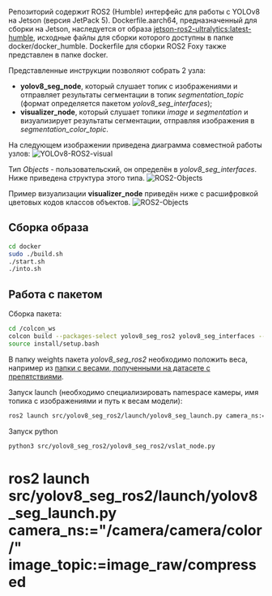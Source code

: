 Репозиторий содержит ROS2 (Humble) интерфейс для работы с YOLOv8 на Jetson (версия JetPack 5).
Dockerfile.aarch64, предназначенный для сборки на Jetson, наследуется от образа [jetson-ros2-ultralytics:latest-humble](https://hub.docker.com/repository/docker/ritaakichik/jetson-ros2-ultralytics/general), исходные файлы для сборки которого доступны в папке docker/docker_humble.
Dockerfile для сборки ROS2 Foxy также представлен в папке docker.


Представленные инструкции позволяют собрать 2 узла:
- __yolov8_seg_node__, который слушает топик с изображениями и отправляет результаты сегментации в топик _segmentation_topic_ (формат определяется пакетом _yolov8_seg_interfaces_);
- __visualizer_node__, который слушает топики _image_ и _segmentation_ и визуализирует результаты сегментации, отправляя изображения в _segmentation_color_topic_.

На следующем изображении приведена диаграмма совместной работы узлов:
![YOLOv8-ROS2-visual](media/ros2_yolov8_scheme.png)

Тип _Objects_ - пользовательский, он определён в _yolov8_seg_interfaces_. Ниже приведена структура этого типа.
![ROS2-Objects](media/ros_Objects.png)

Пример визуализации __visualizer_node__ приведён ниже с расшифровкой цветовых кодов классов объектов.
![ROS2-Objects](media/yolov8_vis.jpg)

## Сборка образа
```bash
cd docker
sudo ./build.sh
./start.sh
./into.sh
```

## Работа с пакетом

Сборка пакета:
```bash
cd /colcon_ws
colcon build --packages-select yolov8_seg_ros2 yolov8_seg_interfaces --symlink-install
source install/setup.bash
```
В папку weights пакета _yolov8_seg_ros2_ необходимо положить веса, например из  [папки с весами, полученными на датасете с препятствиями](https://disk.yandex.ru/d/-3Nz15ePPFSZiQ).

Запуск launch (необходимо специализировать namespace камеры, имя топика с изображениями и путь к весам модели):
```bash
ros2 launch src/yolov8_seg_ros2/launch/yolov8_seg_launch.py camera_ns:="/sensum/left/" image_topic:=image_raw weights:="src/yolov8_seg_ros2/weights/roboseg_S_5_cats.pt"
```
Запуск python

```bash
python3 src/yolov8_seg_ros2/yolov8_seg_ros2/vslat_node.py
```

# ros2 launch src/yolov8_seg_ros2/launch/yolov8_seg_launch.py camera_ns:="/camera/camera/color/" image_topic:=image_raw/compressed
